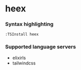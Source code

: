 <!--- THIS DOCUMENT IS AUTOMATICALLY GENERATED, DON'T EDIT IT -->
# heex

### Syntax highlighting

```vim
:TSInstall heex
```

### Supported language servers

- elixirls
- tailwindcss
